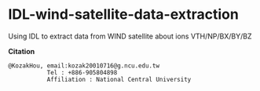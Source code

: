 # IDL-wind-satellite-data-extraction
Using IDL to extract data from WIND satellite about ions VTH/NP/BX/BY/BZ


**Citation**
```
@KozakHou, email:kozak20010716@g.ncu.edu.tw
           Tel : +886-905804898
           Affiliation : National Central University
```
